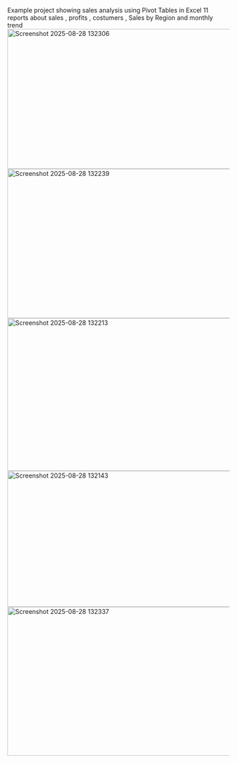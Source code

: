 Example project showing sales analysis using Pivot Tables in Excel
11 reports about sales , profits , costumers , Sales by Region and monthly trend  
<img width="547" height="317" alt="Screenshot 2025-08-28 132306" src="https://github.com/user-attachments/assets/2f08b6c0-1db4-4f4f-b719-09c255094d47" />
<img width="527" height="338" alt="Screenshot 2025-08-28 132239" src="https://github.com/user-attachments/assets/2cc0797d-1e88-4947-82d4-0e0234de05c3" />
<img width="632" height="346" alt="Screenshot 2025-08-28 132213" src="https://github.com/user-attachments/assets/ea61a0ab-60db-4957-a3d0-5435701b03bc" />
<img width="532" height="308" alt="Screenshot 2025-08-28 132143" src="https://github.com/user-attachments/assets/89419403-33db-4f23-8250-efad94d34f3e" />
<img width="541" height="337" alt="Screenshot 2025-08-28 132337" src="https://github.com/user-attachments/assets/e804c087-196c-4996-8914-ff99775c96f8" />
